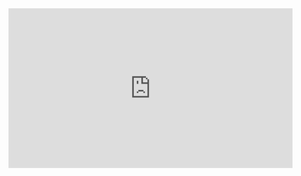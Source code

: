<iframe width="560" height="315" src="https://www.youtube.com/embed/gdc0abKv3sM?si=LXXB03F5yHMOHq1G" title="YouTube video player" frameborder="0" allow="accelerometer; autoplay; clipboard-write; encrypted-media; gyroscope; picture-in-picture; web-share" referrerpolicy="strict-origin-when-cross-origin" allowfullscreen></iframe>
